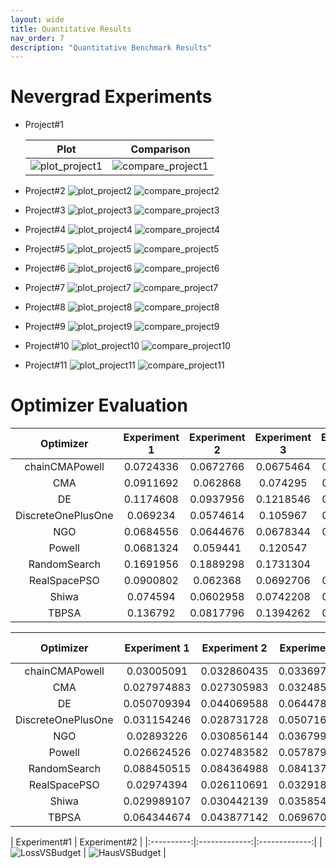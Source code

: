 ```yaml
---
layout: wide
title: Quantitative Results
nav_order: 7
description: "Quantitative Benchmark Results"
---
```


# Nevergrad Experiments

- Project#1

    | Plot | Comparison |
    |:-------:|:-------:|
    | ![plot_project1](./assets/images/nevergrad/plots/perfcap_experiment1_plots/xpresults.png) | ![compare_project1](./assets/images/nevergrad/plots/perfcap_experiment1_plots/fight_all.png) |

- Project#2
    ![plot_project2](./assets/images/nevergrad/plots/perfcap_experiment2_plots/xpresults.png)
    ![compare_project2](./assets/images/nevergrad/plots/perfcap_experiment2_plots/fight_all.png)

- Project#3
    ![plot_project3](./assets/images/nevergrad/plots/perfcap_experiment3_plots/xpresults.png)
    ![compare_project3](./assets/images/nevergrad/plots/perfcap_experiment3_plots/fight_all.png)

- Project#4
    ![plot_project4](./assets/images/nevergrad/plots/perfcap_experiment4_plots/xpresults.png)
    ![compare_project4](./assets/images/nevergrad/plots/perfcap_experiment4_plots/fight_all.png)

- Project#5
    ![plot_project5](./assets/images/nevergrad/plots/perfcap_experiment5_plots/xpresults.png)
    ![compare_project5](./assets/images/nevergrad/plots/perfcap_experiment5_plots/fight_all.png)

- Project#6
    ![plot_project6](./assets/images/nevergrad/plots/perfcap_experiment6_plots/xpresults.png)
    ![compare_project6](./assets/images/nevergrad/plots/perfcap_experiment6_plots/fight_all.png)

- Project#7
    ![plot_project7](./assets/images/nevergrad/plots/perfcap_experiment7_plots/xpresults.png)
    ![compare_project7](./assets/images/nevergrad/plots/perfcap_experiment7_plots/fight_all.png)

- Project#8 
    ![plot_project8](./assets/images/nevergrad/plots/perfcap_experiment8_plots/xpresults.png)
    ![compare_project8](./assets/images/nevergrad/plots/perfcap_experiment8_plots/fight_all.png)

- Project#9 
    ![plot_project9](./assets/images/nevergrad/plots/perfcap_experiment9_plots/xpresults.png)
    ![compare_project9](./assets/images/nevergrad/plots/perfcap_experiment9_plots/fight_all.png)

- Project#10
    ![plot_project10](./assets/images/nevergrad/plots/perfcap_experiment10_plots/xpresults.png)
    ![compare_project10](./assets/images/nevergrad/plots/perfcap_experiment10_plots/fight_all.png)

- Project#11
    ![plot_project11](./assets/images/nevergrad/plots/perfcap_experiment11_plots/xpresults.png)
    ![compare_project11](./assets/images/nevergrad/plots/perfcap_experiment11_plots/fight_all.png)


# Optimizer Evaluation

|      Optimizer     | Experiment 1 | Experiment 2 | Experiment 3 | Experiment 4 | Experiment 5 | Experiment 6 | Experiment 7 | Experiment 8 | Experiment 9 | Experiment 10 | Experiment 11 |   Average   |
|:------------------:|:------------:|:------------:|:------------:|:------------:|:------------:|:------------:|:------------:|:------------:|:------------:|:-------------:|:-------------:|:-----------:|
|   chainCMAPowell   |   0.0724336  |   0.0672766  |   0.0675464  |   0.0639084  |   0.1030412  |   0.1079386  |   0.117855   |   0.0596122  |   0.063053   |    0.546589   |   0.1624202   |  0.1301522  |
|         CMA        |   0.0911692  |   0.062868   |   0.074295   |   0.0638098  |   0.1051516  |   0.1045234  |   0.0953772  |   0.0605216  |   0.0594324  |   0.5387744   |   0.0566894   | 0.119328364 |
|         DE         |   0.1174608  |   0.0937956  |   0.1218546  |   0.0845802  |   0.1194798  |   0.123284   |   0.1510724  |   0.0777086  |   0.0902226  |   0.5370548   |   0.1063716   |   0.147535  |
| DiscreteOnePlusOne |   0.069234   |   0.0574614  |   0.105967   |   0.0771348  |   0.1106782  |   0.112026   |   0.1106452  |   0.0511622  |   0.0564046  |   0.5333806   |   0.0761212   | 0.123655927 |
|         NGO        |   0.0684556  |   0.0644676  |   0.0678344  |   0.0614018  |   0.0962354  |   0.1132592  |   0.1142464  |   0.0564634  |   0.0557566  |   0.5425878   |   0.0631132   | 0.118529218 |
|       Powell       |   0.0681324  |   0.059441   |   0.120547   |   0.072271   |   0.107089   |   0.106975   |   0.0909236  |   0.0535914  |   0.0565156  |    0.540221   |   0.0752414   | 0.122813491 |
|    RandomSearch    |   0.1691956  |   0.1889298  |   0.1731304  |   0.143578   |   0.1923638  |   0.165337   |   0.2072466  |   0.1373134  |   0.159975   |   0.4813262   |   0.1394988   | 0.196172236 |
|    RealSpacePSO    |   0.0900802  |   0.062368   |   0.0692706  |   0.0557102  |   0.106084   |   0.1134556  |   0.1024502  |   0.0574036  |   0.0646598  |   0.5358488   |   0.0575894   | 0.119538218 |
|        Shiwa       |   0.074594   |   0.0602958  |   0.0742208  |   0.1151622  |   0.101695   |   0.1086356  |   0.103481   |    0.05109   |   0.0668824  |    0.546559   |   0.1833744   | 0.135090018 |
|        TBPSA       |   0.136792   |   0.0817796  |   0.1394262  |   0.1334024  |   0.1548958  |   0.1423274  |   0.147837   |   0.0786588  |   0.1028986  |   0.4793322   |   0.1560274   | 0.159397945 |


|      Optimizer     | Experiment 1 | Experiment 2 | Experiment 3 | Experiment 4 | Experiment 5 | Experiment 6 | Experiment 7 | Experiment 8 | Experiment 9 | Experiment 10 | Experiment 11 |   Average   |
|:------------------:|:------------:|:------------:|:------------:|:------------:|:------------:|:------------:|:------------:|:------------:|:------------:|:-------------:|:-------------:|:-----------:|
|   chainCMAPowell   |  0.03005091  |  0.032860435 |  0.033697163 |  0.029372694 |  0.032697009 |  0.027373593 |  0.038265084 |  0.025222044 |  0.029795447 |  0.046894385  |  0.036503023  | 0.032975617 |
|         CMA        |  0.027974883 |  0.027305983 |  0.032485865 |  0.026055774 |  0.031286074 |  0.024607294 |  0.033187973 |  0.023339747 |  0.027279522 |  0.044915026  |  0.028308075  | 0.029704202 |
|         DE         |  0.050709394 |  0.044069588 |  0.064478826 |  0.042255676 |  0.048016047 |  0.041784488 |  0.050930477 |  0.03599406  |  0.040248565 |  0.053122074  |  0.045266358  | 0.046988687 |
| DiscreteOnePlusOne |  0.031154246 |  0.028731728 |  0.050716353 |  0.030833819 |  0.03197141  |  0.028069598 |  0.036798789 |  0.021856009 |  0.028609374 |  0.043465894  |  0.030881741  | 0.033008087 |
|         NGO        |  0.02893226  |  0.030856144 |  0.036799622 |  0.028842288 |  0.032763347 |  0.026898743 |  0.039294621 |  0.02452022  |  0.028338952 |  0.044408531  |  0.031775586  | 0.032130029 |
|       Powell       |  0.026624526 |  0.027483582 |  0.057879191 |  0.030058885 |  0.031916212 |  0.029975103 |  0.039116111 |  0.022498073 |  0.028863262 |  0.047237909  |  0.029480917  | 0.033739434 |
|    RandomSearch    |  0.088450515 |  0.084364988 |  0.084137376 |  0.073059696 |  0.075539094 |  0.067152652 |  0.077407405 |  0.058136344 |  0.064862259 |  0.076059411  |  0.064058029  | 0.073929797 |
|    RealSpacePSO    |  0.02974394  |  0.026110691 |  0.032918811 |  0.026582084 |  0.031092976 |  0.023749758 |  0.034467898 |  0.022177071 |  0.027694323 |  0.043718564  |  0.028725434  | 0.029725595 |
|        Shiwa       |  0.029989107 |  0.030442139 |  0.035854152 |  0.031325774 |  0.032663181 |  0.026518686 |  0.037352712 |  0.024697134 |  0.031306676 |  0.042707948  |  0.039220132  | 0.032916149 |
|        TBPSA       |  0.064344674 |  0.043877142 |  0.069670507 |  0.059741623 |  0.054157782 |  0.050795536 |  0.061386211 |  0.026785022 |  0.045028812 |  0.067978396  |  0.053731953  | 0.054317969 |

| Experiment#1   |      Experiment#2      |
|:----------:|:-------------:|:-------------:|
| ![LossVSBudget](./assets/images/quantitative/loss_vs_budget.png) | ![HausVSBudget](./assets/images/quantitative/hauss_vs_budget.png) |
